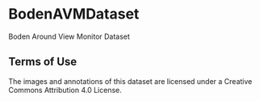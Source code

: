 # BodenAVMDataset
Boden Around View Monitor Dataset

## Terms of Use
The images and annotations of this dataset are licensed under a Creative Commons Attribution 4.0 License.
